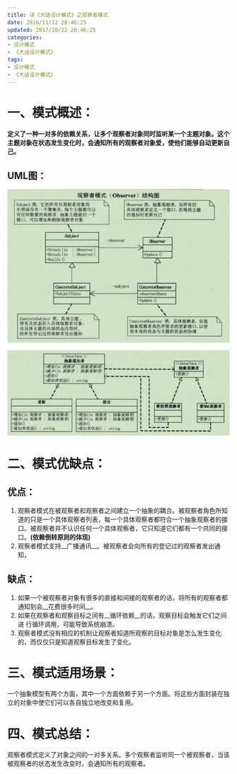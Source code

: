 ```yaml
---
title: 读《大话设计模式》之观察者模式
date: 2016/11/22 20:46:25
updated: 2017/10/22 20:46:25
categories:
- 设计模式
- 《大话设计模式》
tags:
- 设计模式
- 《大话设计模式》
---
```


# 一、模式概述：

__定义了一种一对多的依赖关系，让多个观察者对象同时监听某一个主题对象。这个主题对象在状态发生变化时，会通知所有的观察者对象爱，使他们能够自动更新自己。__

## UML图：

![观察者模式结构图](/assert/img/designmodel/justtalk/observer/observer-1.png)

![观察者模式](/assert/img/designmodel/justtalk/observer/observer-2.png)

# 二、模式优缺点：

## 优点：
1. 观察者模式在被观察者和观察者之间建立一个抽象的耦合。被观察者角色所知道的只是一个具体观察者列表，每一个具体观察者都符合一个抽象观察者的接口。被观察者并不认识任何一个具体观察者，它只知道它们都有一个共同的接口。__(依赖倒转原则的体现)__
2. 观察者模式支持__广播通讯__。被观察者会向所有的登记过的观察者发出通知，

## 缺点：

 1. 如果一个被观察者对象有很多的直接和间接的观察者的话，将所有的观察者都通知到会__花费很多时间__。
2.  如果在观察者和观察目标之间有__循环依赖__的话，观察目标会触发它们之间进  行循环调用，可能导致系统崩溃。 
3. 观察者模式没有相应的机制让观察者知道所观察的目标对象是怎么发生变化的，而仅仅只是知道观察目标发生了变化。

# 三、模式适用场景：

一个抽象模型有两个方面，其中一个方面依赖于另一个方面。将这些方面封装在独立的对象中使它们可以各自独立地改变和复用。

# 四、模式总结：

观察者模式定义了对象之间的一对多关系。多个观察者监听同一个被观察者，当该被观察者的状态发生改变时，会通知所有的观察者。
